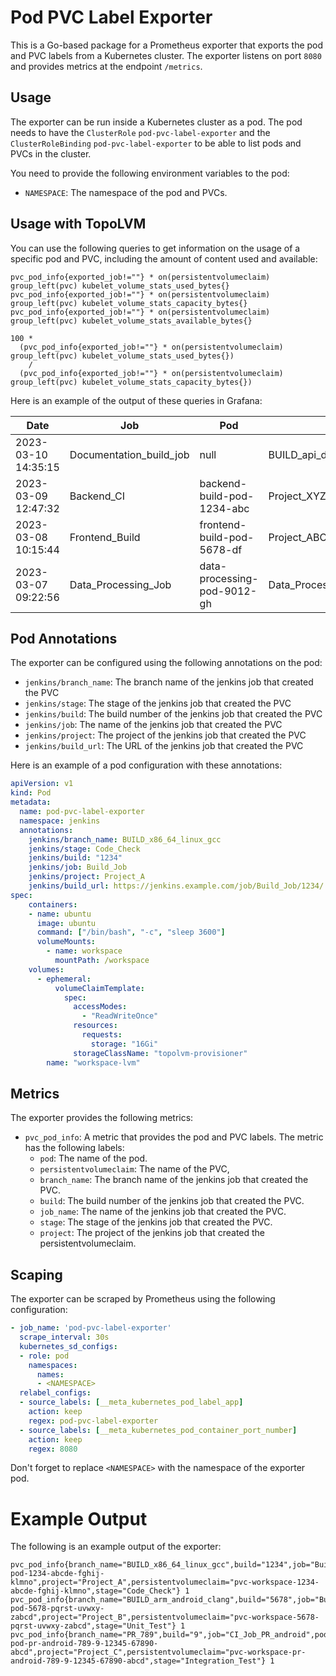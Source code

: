 # Pod PVC Label Exporter

This is a Go-based package for a Prometheus exporter that exports the pod and PVC labels from a Kubernetes cluster. The exporter listens on port `8080` and provides metrics at the endpoint `/metrics`.

## Usage

The exporter can be run inside a Kubernetes cluster as a pod. The pod needs to have the `ClusterRole` `pod-pvc-label-exporter` and the `ClusterRoleBinding` `pod-pvc-label-exporter` to be able to list pods and PVCs in the cluster.

You need to provide the following environment variables to the pod:
- `NAMESPACE`: The namespace of the pod and PVCs.


## Usage with TopoLVM

You can use the following queries to get information on the usage of a specific pod and PVC, including the amount of content used and available:

```
pvc_pod_info{exported_job!=""} * on(persistentvolumeclaim) group_left(pvc) kubelet_volume_stats_used_bytes{}
pvc_pod_info{exported_job!=""} * on(persistentvolumeclaim) group_left(pvc) kubelet_volume_stats_capacity_bytes{}
pvc_pod_info{exported_job!=""} * on(persistentvolumeclaim) group_left(pvc) kubelet_volume_stats_available_bytes{}

100 * 
  (pvc_pod_info{exported_job!=""} * on(persistentvolumeclaim) group_left(pvc) kubelet_volume_stats_used_bytes{})
    /
  (pvc_pod_info{exported_job!=""} * on(persistentvolumeclaim) group_left(pvc) kubelet_volume_stats_capacity_bytes{})
```

Here is an example of the output of these queries in Grafana:

| Date                | Job                          | Pod                        | Project                                | Used   | Capacity | Available | Usage    |
|---------------------|------------------------------|----------------------------|----------------------------------------|--------|----------|-----------|----------|
| 2023-03-10 14:35:15 | Documentation_build_job      | null                       | BUILD_api_documentation_doxygen      | 894    | 2.29 GiB | 13.7 GiB  | 14.3%    |
| 2023-03-09 12:47:32 | Backend_CI                   | backend-build-pod-1234-abc | Project_XYZ                            | 654    | 4.56 GiB | 21.4 GiB  | 3.0%     |
| 2023-03-08 10:15:44 | Frontend_Build               | frontend-build-pod-5678-df | Project_ABC                            | 158    | 1.34 GiB | 6.7 GiB   | 2.4%     |
| 2023-03-07 09:22:56 | Data_Processing_Job           | data-processing-pod-9012-gh | Data_Processing_Project                | 982    | 8.91 GiB | 21.5 GiB  | 11.0%    |


## Pod Annotations

The exporter can be configured using the following annotations on the pod:

- `jenkins/branch_name`: The branch name of the jenkins job that created the PVC
- `jenkins/stage`: The stage of the jenkins job that created the PVC
- `jenkins/build`: The build number of the jenkins job that created the PVC
- `jenkins/job`: The name of the jenkins job that created the PVC
- `jenkins/project`: The project of the jenkins job that created the PVC
- `jenkins/build_url`: The URL of the jenkins job that created the PVC

Here is an example of a pod configuration with these annotations:

```yaml
apiVersion: v1
kind: Pod
metadata:
  name: pod-pvc-label-exporter
  namespace: jenkins
  annotations:
    jenkins/branch_name: BUILD_x86_64_linux_gcc
    jenkins/stage: Code_Check
    jenkins/build: "1234"
    jenkins/job: Build_Job
    jenkins/project: Project_A
    jenkins/build_url: https://jenkins.example.com/job/Build_Job/1234/
spec:
    containers:
    - name: ubuntu
      image: ubuntu
      command: ["/bin/bash", "-c", "sleep 3600"]
      volumeMounts:
        - name: workspace
          mountPath: /workspace
    volumes:
      - ephemeral:
          volumeClaimTemplate:
            spec:
              accessModes:
                - "ReadWriteOnce"
              resources:
                requests:
                  storage: "16Gi"
              storageClassName: "topolvm-provisioner"
        name: "workspace-lvm"
```
    

## Metrics

The exporter provides the following metrics:
- `pvc_pod_info`: A metric that provides the pod and PVC labels. The metric has the following labels:
  - `pod`: The name of the pod.
  - `persistentvolumeclaim`: The name of the PVC,
  - `branch_name`: The branch name of the jenkins job that created the PVC.
  - `build`: The build number of the jenkins job that created the PVC.
  - `job_name`: The name of the jenkins job that created the PVC.
  - `stage`: The stage of the jenkins job that created the PVC.
  - `project`: The project of the jenkins job that created the persistentvolumeclaim.

## Scaping

The exporter can be scraped by Prometheus using the following configuration:
```yaml
- job_name: 'pod-pvc-label-exporter'
  scrape_interval: 30s
  kubernetes_sd_configs:
  - role: pod
    namespaces:
      names:
      - <NAMESPACE>
  relabel_configs:
  - source_labels: [__meta_kubernetes_pod_label_app]
    action: keep
    regex: pod-pvc-label-exporter
  - source_labels: [__meta_kubernetes_pod_container_port_number]
    action: keep
    regex: 8080
```

Don't forget to replace `<NAMESPACE>` with the namespace of the exporter pod.

# Example Output

The following is an example output of the exporter:

```text
pvc_pod_info{branch_name="BUILD_x86_64_linux_gcc",build="1234",job="Build_Job",pod="build-pod-1234-abcde-fghij-klmno",project="Project_A",persistentvolumeclaim="pvc-workspace-1234-abcde-fghij-klmno",stage="Code_Check"} 1
pvc_pod_info{branch_name="BUILD_arm_android_clang",build="5678",job="Build_Job",pod="build-pod-5678-pqrst-uvwxy-zabcd",project="Project_B",persistentvolumeclaim="pvc-workspace-5678-pqrst-uvwxy-zabcd",stage="Unit_Test"} 1
pvc_pod_info{branch_name="PR_789",build="9",job="CI_Job_PR_android",pod="ci-pod-pr-android-789-9-12345-67890-abcd",project="Project_C",persistentvolumeclaim="pvc-workspace-pr-android-789-9-12345-67890-abcd",stage="Integration_Test"} 1
```